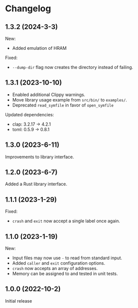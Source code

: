 # Changelog

## 1.3.2 (2024-3-3)

New:
- Added emulation of HRAM

Fixed:
- `--dump-dir` flag now creates the directory instead of failing.

## 1.3.1 (2023-10-10)

- Enabled additional Clippy warnings.
- Move library usage example from `src/bin/` to `examples/`.
- Deprecated `read_symfile` in favor of `open_symfile`

Updated dependencies:
- clap: 3.2.17 -> 4.2.1
- toml: 0.5.9 -> 0.8.1


## 1.3.0 (2023-6-11)

Improvements to library interface.

## 1.2.0 (2023-6-7)

Added a Rust library interface.

## 1.1.1 (2023-1-29)

Fixed:
- `crash` and `exit` now accept a single label once again.

## 1.1.0 (2023-1-19)

New:
- Input files may now use `-` to read from standard input.
- Added `caller` and `exit` configuration options.
- `crash` now accepts an array of addresses.
- Memory can be assigned to and tested in unit tests.

## 1.0.0 (2022-10-2)

Initial release
